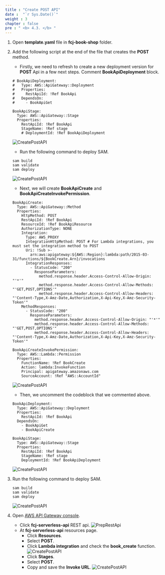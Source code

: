 ```yaml
---
title : "Create POST API"
date :  "`r Sys.Date()`" 
weight : 3
chapter : false
pre : " <b> 4.3. </b> "
---
```

1. Open **template.yaml** file in **fcj-book-shop** folder.

2. Add the following script at the end of the file that creates the **POST** method.
    - Firstly, we need to refresh to create a new deployment version for **POST** Api in a few next steps. Comment **BookApiDeployment** block.
    ```
    # BookApiDeployment:
    #   Type: AWS::ApiGateway::Deployment
    #   Properties:
    #     RestApiId: !Ref BookApi
    #   DependsOn:
    #     - BookApiGet

    BookApiStage:
      Type: AWS::ApiGateway::Stage
      Properties:
        RestApiId: !Ref BookApi
        StageName: !Ref stage
        # DeploymentId: !Ref BookApiDeployment
    ```
    ![CreatePostAPI](/000080-Book-store-Deploying-Serverless-Book-store-with-AWS-SAM/images/temp/1/72.png?&width=90pc)
    - Run the following command to deploy SAM.
    ```
    sam build
    sam validate
    sam deploy
    ```
    ![CreatePostAPI](/000080-Book-store-Deploying-Serverless-Book-store-with-AWS-SAM/images/temp/1/73.png?&width=90pc)
    - Next, we will create **BookApiCreate** and **BookApiCreateInvokePermission**.
    ```
    BookApiCreate:
      Type: AWS::ApiGateway::Method
      Properties:
        HttpMethod: POST
        RestApiId: !Ref BookApi
        ResourceId: !Ref BookApiResource
        AuthorizationType: NONE
        Integration:
          Type: AWS_PROXY
          IntegrationHttpMethod: POST # For Lambda integrations, you must set the integration method to POST
          Uri: !Sub >-
            arn:aws:apigateway:${AWS::Region}:lambda:path/2015-03-31/functions/${BookCreate.Arn}/invocations
          IntegrationResponses:
            - StatusCode: "200"
              ResponseParameters:
                method.response.header.Access-Control-Allow-Origin: "'*'"
                method.response.header.Access-Control-Allow-Methods: "'GET,POST,OPTIONS'"
                method.response.header.Access-Control-Allow-Headers: "'Content-Type,X-Amz-Date,Authorization,X-Api-Key,X-Amz-Security-Token'"
        MethodResponses:
          - StatusCode: "200"
            ResponseParameters:
              method.response.header.Access-Control-Allow-Origin: "'*'"
              method.response.header.Access-Control-Allow-Methods: "'GET,POST,OPTIONS'"
              method.response.header.Access-Control-Allow-Headers: "'Content-Type,X-Amz-Date,Authorization,X-Api-Key,X-Amz-Security-Token'"

    BookApiCreateInvokePermission:
      Type: AWS::Lambda::Permission
      Properties:
        FunctionName: !Ref BookCreate
        Action: lambda:InvokeFunction
        Principal: apigateway.amazonaws.com
        SourceAccount: !Ref "AWS::AccountId"
    ```
    ![CreatePostAPI](/000080-Book-store-Deploying-Serverless-Book-store-with-AWS-SAM/images/temp/1/74.png?&width=90pc)
    - Then, we uncomment the codeblock that we commented above.
    ```
    BookApiDeployment:
      Type: AWS::ApiGateway::Deployment
      Properties:
        RestApiId: !Ref BookApi
      DependsOn:
        - BookApiGet
        - BookApiCreate

    BookApiStage:
      Type: AWS::ApiGateway::Stage
      Properties:
        RestApiId: !Ref BookApi
        StageName: !Ref stage
        DeploymentId: !Ref BookApiDeployment
    ```
    ![CreatePostAPI](/000080-Book-store-Deploying-Serverless-Book-store-with-AWS-SAM/images/temp/1/75.png?&width=90pc)

3. Run the following command to deploy SAM.
    ```
    sam build
    sam validate
    sam deploy
    ```
    ![CreatePostAPI](/000080-Book-store-Deploying-Serverless-Book-store-with-AWS-SAM/images/temp/1/76.png?&width=90pc)

4. Open [AWS API Gateway console](https://us-east-1.console.aws.amazon.com/apigateway/home?region=us-east-1).
    - Click **fcj-serverless-api** REST api.
    ![PrepRestApi](/000080-Book-store-Deploying-Serverless-Book-store-with-AWS-SAM/images/temp/1/64.png?width=90pc)
    - At **fcj-serverless-api** resources page.
      - Click **Resources**.
      - Select **POST**.
      - Click **Lambda integration** and check the **book_create** function.
      ![CreatePostAPI](/000080-Book-store-Deploying-Serverless-Book-store-with-AWS-SAM/images/temp/1/77.png?&width=90pc)
      - Click **Stages**.
      - Select **POST**.
      - Copy and save the **Invoke URL**.
      ![CreatePostAPI](/000080-Book-store-Deploying-Serverless-Book-store-with-AWS-SAM/images/temp/1/78.png?&width=90pc)
